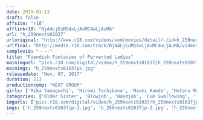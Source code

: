 ```yaml
---
date: 2019-01-13
draft: false
affsite: "r18"
afflinkr18: "NjA4LjEuMS4xLjAuMC4wLjAuMA"
url: "h_259nexts01037"
urloriginal: "http://www.r18.com/videos/vod/movies/detail/-/id=h_259nexts01037"
urlfinal: "http://media.r18.com/track/NjA4LjEuMS4xLjAuMC4wLjAuMA/videos/vod/movies/detail/-/id=h_259nexts01037"
samplevid: "----"
title: "Fiendish Fantasies of Perverted Ladies"
mainimgurl: "pics.r18.com/digital/video/h_259nexts01037/h_259nexts01037ps.jpg"
mainimgs: "h_259nexts01037ps.jpg"
releasedate: "Nov. 07, 2017"
duration: 113
productioncomp: "NEXT GROUP"
girls: ['Mika Yamaguchi', 'Hiromi Tachibana', 'Naomi Kaede', 'Hotaru Morikawa']
categories: ['Older Sister', 'Blowjob', 'Handjob', 'Cum Swallowing', 'Titty Fuck']
imgurls: ['pics.r18.com/digital/video/h_259nexts01037/h_259nexts01037jp-1.jpg', 'pics.r18.com/digital/video/h_259nexts01037/h_259nexts01037jp-2.jpg', 'pics.r18.com/digital/video/h_259nexts01037/h_259nexts01037jp-3.jpg', 'pics.r18.com/digital/video/h_259nexts01037/h_259nexts01037jp-4.jpg', 'pics.r18.com/digital/video/h_259nexts01037/h_259nexts01037jp-5.jpg', 'pics.r18.com/digital/video/h_259nexts01037/h_259nexts01037jp-6.jpg', 'pics.r18.com/digital/video/h_259nexts01037/h_259nexts01037jp-7.jpg', 'pics.r18.com/digital/video/h_259nexts01037/h_259nexts01037jp-8.jpg', 'pics.r18.com/digital/video/h_259nexts01037/h_259nexts01037jp-9.jpg', 'pics.r18.com/digital/video/h_259nexts01037/h_259nexts01037jp-10.jpg', 'pics.r18.com/digital/video/h_259nexts01037/h_259nexts01037jp-11.jpg', 'pics.r18.com/digital/video/h_259nexts01037/h_259nexts01037jp-12.jpg', 'pics.r18.com/digital/video/h_259nexts01037/h_259nexts01037jp-13.jpg', 'pics.r18.com/digital/video/h_259nexts01037/h_259nexts01037jp-14.jpg', 'pics.r18.com/digital/video/h_259nexts01037/h_259nexts01037jp-15.jpg', 'pics.r18.com/digital/video/h_259nexts01037/h_259nexts01037jp-16.jpg', 'pics.r18.com/digital/video/h_259nexts01037/h_259nexts01037jp-17.jpg', 'pics.r18.com/digital/video/h_259nexts01037/h_259nexts01037jp-18.jpg', 'pics.r18.com/digital/video/h_259nexts01037/h_259nexts01037jp-19.jpg', 'pics.r18.com/digital/video/h_259nexts01037/h_259nexts01037jp-20.jpg']
imgs: ['h_259nexts01037jp-1.jpg', 'h_259nexts01037jp-2.jpg', 'h_259nexts01037jp-3.jpg', 'h_259nexts01037jp-4.jpg', 'h_259nexts01037jp-5.jpg', 'h_259nexts01037jp-6.jpg', 'h_259nexts01037jp-7.jpg', 'h_259nexts01037jp-8.jpg', 'h_259nexts01037jp-9.jpg', 'h_259nexts01037jp-10.jpg', 'h_259nexts01037jp-11.jpg', 'h_259nexts01037jp-12.jpg', 'h_259nexts01037jp-13.jpg', 'h_259nexts01037jp-14.jpg', 'h_259nexts01037jp-15.jpg', 'h_259nexts01037jp-16.jpg', 'h_259nexts01037jp-17.jpg', 'h_259nexts01037jp-18.jpg', 'h_259nexts01037jp-19.jpg', 'h_259nexts01037jp-20.jpg']
---
```

